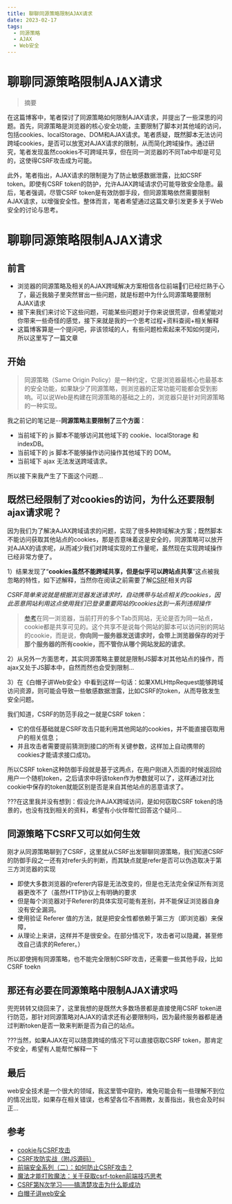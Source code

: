 ```yaml
---
title: 聊聊同源策略限制AJAX请求
date: 2023-02-17
tags: 
  - 同源策略
  - AJAX
  - Web安全
---
```


# 聊聊同源策略限制AJAX请求

> 摘要

<!-- DESC SEP -->

在这篇博客中，笔者探讨了同源策略如何限制AJAX请求，并提出了一些深思的问题。首先，同源策略是浏览器的核心安全功能，主要限制了脚本对其他域的访问，包括cookies、localStorage、DOM和AJAX请求。笔者质疑，既然脚本无法访问跨域cookies，是否可以放宽对AJAX请求的限制，从而简化跨域操作。通过研究，笔者发现虽然cookies不可跨域共享，但在同一浏览器的不同Tab中却是可见的，这使得CSRF攻击成为可能。

此外，笔者指出，AJAX请求的限制是为了防止敏感数据泄露，比如CSRF token。即使有CSRF token的防护，允许AJAX跨域请求仍可能导致安全隐患。最后，笔者强调，尽管CSRF token是有效防御手段，但同源策略依然需要限制AJAX请求，以增强安全性。整体而言，笔者希望通过这篇文章引发更多关于Web安全的讨论与思考。

<!-- DESC SEP -->
# 聊聊同源策略限制AJAX请求

## 前言

- 浏览器的同源策略及相关的AJAX跨域解决方案相信各位前端🐒们已经烂熟于心了，最近我脑子里突然冒出一些问题，就是标题中为什么同源策略要限制AJAX请求
- 接下来我们来讨论下这些问题，可能某些问题对于你来说很荒谬，但希望能对你带来一些奇怪的感觉，接下来就是我的一个思考过程+资料查阅+相关解释
- 这篇博客算是一个提问吧，非该领域的人，有些问题检索起来不知如何提问，所以这里写了一篇文章

## 开始

> 同源策略（Same Origin Policy）是一种约定，它是浏览器最核心也最基本的安全功能，如果缺少了同源策略，则浏览器的正常功能可能都会受到影响。可以说Web是构建在同源策略的基础之上的，浏览器只是针对同源策略的一种实现。

我之前记的笔记是--**同源策略主要限制了三个方面**：

- 当前域下的 js 脚本不能够访问其他域下的 cookie、localStorage 和 indexDB。
- 当前域下的 js 脚本不能够操作访问操作其他域下的 DOM。
- 当前域下 ajax 无法发送跨域请求。

所以接下来我产生了下面这个问题...

## 既然已经限制了对cookies的访问，为什么还要限制ajax请求呢？

因为我们为了解决AJAX跨域请求的问题，实现了很多种跨域解决方案；既然脚本不能访问获取其他站点的cookies，那是否意味着这是安全的，同源策略可以放开对AJAX的请求呢，从而减少我们对跨域实现的工作量呢，虽然现在实现跨域操作已经非常方便了。

1）结果发现了“**cookies虽然不能跨域共享，但是似乎可以跨站点共享**”这点被我忽略的特性，如下述解释，当然你在阅读之前需要了解[CSRF](https://tech.meituan.com/2018/10/11/fe-security-csrf.html)相关内容

*CSRF简单来说就是根据浏览器发送请求时，自动携带与站点相关的cookies，因此恶意网站利用这点使用我们已登录重要网站的cookies达到一系列违规操作*

> [参考](https://juejin.cn/post/6958413563799011365#heading-14)在同一浏览器，当前打开的多个Tab页网站，无论是否为同一站点，cookie都是共享可见的。这个共享不是说每个网站的脚本可以访问别的网站的cookie，而是说，**你向同一服务器发送请求时，会带上浏览器保存的对于那个服务器的所有cookie，而不管你从哪个网站发起的请求**。

2）从另外一方面思考，其实同源策略主要就是限制JS脚本对其他站点的操作，而ajax又处于JS脚本中，自然而然也会受到限制...

3）在《白帽子讲Web安全》中看到这样一句话：如果XMLHttpRequest能够跨域访问资源，则可能会导致一些敏感数据泄露，比如CSRF的token，从而导致发生安全问题。

我们知道，CSRF的防范手段之一就是CSRF token：

- 它的信任基础就是CSRF攻击只能利用其他网站的cookies，并不能直接窃取用户的相关信息；
- 并且攻击者需要提前猜测到接口的所有关键参数，这样加上自动携带的cookies才能请求接口成功。

所以CSRF token这种防御手段就是基于这两点，在用户刚进入页面的时候返回给用户一个随机token，之后请求中将该token作为参数就可以了，这样通过对比cookie中保存的token就能区别是否是来自其他站点的恶意请求了。

???在这里我并没有想到：假设允许AJAX跨域访问，是如何窃取CSRF token的场景的，也没有找到相关的资料，希望有小伙伴帮忙回答这个疑问...

## 同源策略下CSRF又可以如何生效

刚才从同源策略聊到了CSRF，这里就从CSRF出发聊聊同源策略，我们知道CSRF的防御手段之一还有对refer头的判断，而其缺点就是refer是否可以伪造取决于第三方浏览器的实现

- 即使大多数浏览器的referer内容是无法改变的，但是也无法完全保证所有浏览器更改不了（虽然HTTP协议上有明确的要求
- 但是每个浏览器对于Referer的具体实现可能有差别，并不能保证浏览器自身没有安全漏洞。
- 使用验证 Referer 值的方法，就是把安全性都依赖于第三方（即浏览器）来保障，
- 从理论上来讲，这样并不是很安全。在部分情况下，攻击者可以隐藏，甚至修改自己请求的Referer。）

所以即使拥有同源策略，也不能完全限制CSRF攻击，还需要一些其他手段，比如CSRF toekn

## 那还有必要在同源策略中限制AJAX请求吗

兜兜转转又绕回来了，这里我想的是既然大多数场景都是直接使用CSRF token进行防范，那针对同源策略对AJAX的请求还有必要限制吗，因为最终服务器都是通过判断token是否一致来判断是否为自己的站点。

???当然，如果AJAX在可以随意跨域的情况下可以直接窃取CSRF token，那肯定不安全，希望有人能帮忙解释一下

## 最后

web安全技术是一个很大的领域，我这里管中窥豹，难免可能会有一些理解不到位的情况出现，如果存在相关错误，也希望各位不吝赐教，友善指出，我也会及时纠正...

## 参考

- [cookie与CSRF攻击](https://juejin.cn/post/6958413563799011365#heading-14)
- [CSRF攻防实战（附JS源码）](https://juejin.cn/post/6869573026980036616)
- [前端安全系列（二）：如何防止CSRF攻击？](https://tech.meituan.com/2018/10/11/fe-security-csrf.html)
- [魔法才能打败魔法：关于获取csrf-token前端技巧思考](https://xz.aliyun.com/t/7084)
- [CSRF第N次学习——搞清楚攻击为什么能成功](https://www.cnblogs.com/clwsec/p/16530449.html)
- [白帽子讲web安全](https://weread.qq.com/web/reader/7c4327b05cfd497c4eaa52fk16732dc0161679091c5aeb1)

